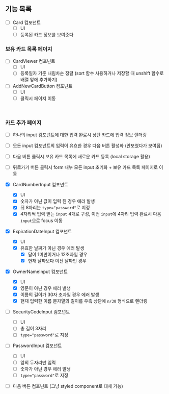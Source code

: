 ## 기능 목록

- [ ] Card 컴포넌트
  - [ ] UI
  - [ ] 등록된 카드 정보를 보여준다

### 보유 카드 목록 페이지

- [ ] CardViewer 컴포넌트
  - [ ] UI
  - [ ] 등록일자 기준 내림차순 정렬 (sort 함수 사용하거나 저장할 때 unshift 함수로 배열 앞에 추가하기)
- [ ] AddNewCardButton 컴포넌트
  - [ ] UI
  - [ ] 클릭시 페이지 이동

<br/>

### 카드 추가 페이지

- [ ] 하나의 input 컴포넌트에 대한 입력 완료시 상단 카드에 입력 정보 렌더링
- [ ] 모든 input 컴포넌트의 입력이 유효한 경우 다음 버튼 활성화 (안보였다가 보여짐)
- [ ] 다음 버튼 클릭시 보유 카드 목록에 새로운 카드 등록 (local storage 활용)
- [ ] 뒤로가기 버튼 클릭시 form 내부 모든 input 초기화 + 보유 카드 목록 페이지로 이동

- [x] CardNumberInput 컴포넌트
  - [x] UI
  - [x] 숫자가 아닌 값이 입력 된 경우 에러 발생
  - [x] 뒤 8자리는 `type="password"`로 지정
  - [x] 4자리씩 입력 받는 `input` 4개로 구성, 이전 `input`에 4자리 입력 완료시 다음 `input`으로 focus 이동
- [x] ExpirationDateInput 컴포넌트
  - [x] UI
  - [x] 유효한 날짜가 아닌 경우 에러 발생
    - [x] 달이 1미만이거나 12초과일 경우
    - [x] 현재 날짜보다 이전 날짜인 경우
- [x] OwnerNameInput 컴포넌트
  - [x] UI
  - [x] 영문이 아닌 경우 에러 발생
  - [x] 이름의 길이가 30자 초과일 경우 에러 발생
  - [x] 현재 입력한 이름 문자열의 길이를 우측 상단에 `n/30` 형식으로 렌더링
- [ ] SecurityCodeInput 컴포넌트
  - [ ] UI
  - [ ] 총 길이 3자리
  - [ ] `type="password"`로 지정
- [ ] PasswordInput 컴포넌트
  - [ ] UI
  - [ ] 앞의 두자리만 입력
  - [ ] 숫자가 아닌 경우 에러 발생
  - [ ] `type="password"`로 지정
- [ ] 다음 버튼 컴포넌트 (그냥 styled component로 대체 가능)

<br/>
